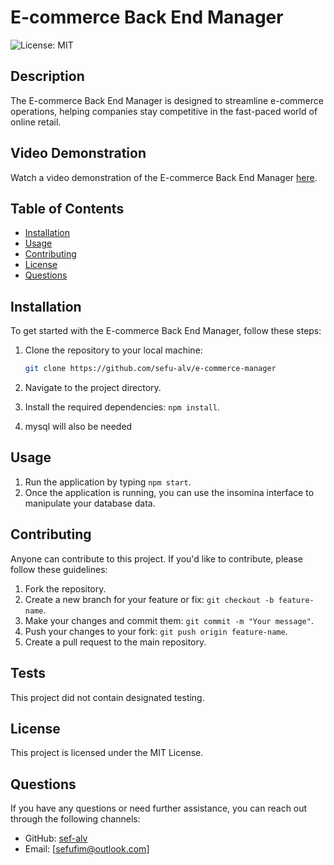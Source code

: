 # E-commerce Back End Manager

![License: MIT](https://img.shields.io/badge/License-MIT-yellow.svg)

## Description

The E-commerce Back End Manager is designed to streamline e-commerce operations, helping companies stay competitive in the fast-paced world of online retail.

## Video Demonstration

Watch a video demonstration of the E-commerce Back End Manager [here](https://drive.google.com/file/d/1LLskO3YEA5hxRMc1jgfncXOJXUcmeXjD/view).

## Table of Contents

- [Installation](#installation)
- [Usage](#usage)
- [Contributing](#contributing)
- [License](#license)
- [Questions](#questions)

## Installation

To get started with the E-commerce Back End Manager, follow these steps:

1. Clone the repository to your local machine:

   ```bash
   git clone https://github.com/sefu-alv/e-commerce-manager
2. Navigate to the project directory.
3. Install the required dependencies: `npm install`. 
4. mysql will also be needed

## Usage


1. Run the application by typing `npm start`.
2. Once the application is running, you can use the insomina interface to manipulate your database data.


## Contributing
Anyone can contribute to this project. If you'd like to contribute, please follow these guidelines:

1. Fork the repository.
2. Create a new branch for your feature or fix: `git checkout -b feature-name`.
3. Make your changes and commit them: `git commit -m "Your message"`.
4. Push your changes to your fork: `git push origin feature-name`.
5. Create a pull request to the main repository.

## Tests
This project did not contain designated testing.

## License
This project is licensed under the MIT License.

## Questions
If you have any questions or need further assistance, you can reach out through the following channels:

- GitHub: [sef-alv](https://github.com/sef-alv)
- Email: [sefufim@outlook.com]